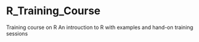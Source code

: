 # R_Training_Course
Training course on R
An introuction to R with examples and hand-on training sessions
